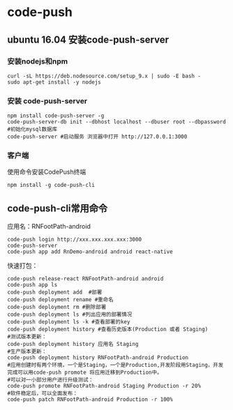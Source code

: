 # code-push

## ubuntu 16.04 安装code-push-server

### 安装nodejs和npm

```shell
curl -sL https://deb.nodesource.com/setup_9.x | sudo -E bash -
sudo apt-get install -y nodejs
```

### 安装 code-push-server

```shell
npm install code-push-server -g
code-push-server-db init --dbhost localhost --dbuser root --dbpassword #初始化mysql数据库
code-push-server #启动服务 浏览器中打开 http://127.0.0.1:3000
```

### 客户端

使用命令安装CodePush终端

```shell
npm install -g code-push-cli
```

## code-push-cli常用命令

应用名：RNFootPath-android

```shell
code-push login http://xxx.xxx.xxx.xxx:3000
code-push-server
code-push app add RnDemo-android android react-native
```

快速打包：

```shell
code-push release-react RNFootPath-android android
code-push app ls
code-push deployment add  #部署
code-push deployment rename #重命名
code-push deployment rm #删除部署
code-push deployment ls #列出应用的部署情况
code-push deployment ls -k #查看部署的key
code-push deployment history #查看历史版本(Production 或者 Staging)
#测试版本更新：
code-push deployment history 应用名 Staging
#生产版本更新：
code-push deployment history RNFootPath-android Production
#应用创建时有两个环境，一个是Staging，一个是Production,开发阶段用Staging，开发完成可以用code-push promote 将应用迁移到Production中。
#可以对一小部分用户进行升级测试：
code-push promote RNFootPath-android Staging Production -r 20%
#软件稳定后，可以全面发布：
code-push patch RNFootPath-android Production -r 100%
```